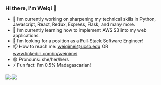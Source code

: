 ### Hi there, I'm Weiqi 👋

- 🔭 I’m currently working on sharpening my technical skills in Python, Javascript, React, Redux, Express, Flask, and many more.
- 🌱 I’m currently learning how to implement AWS S3 into my web applications.
- 🤔 I’m looking for a position as a Full-Stack Software Engineer!
- 📫 How to reach me: weiqimei@ucsb.edu OR www.linkedin.com/in/weiqimei
- 😄 Pronouns: she/her/hers
- ⚡ Fun fact: I'm 0.5% Madagascarian!

<a href="https://github.com/weiqimei/github-readme-stats">
  <img align="center" src="https://github-readme-stats.vercel.app/api/pin/?username=weiqimei&repo=github-readme-stats" />
</a>
<a href="https://github.com/weiqimei/convoychat">
  <img align="center" src="https://github-readme-stats.vercel.app/api/pin/?username=weiqimei&repo=convoychat" />
</a>
